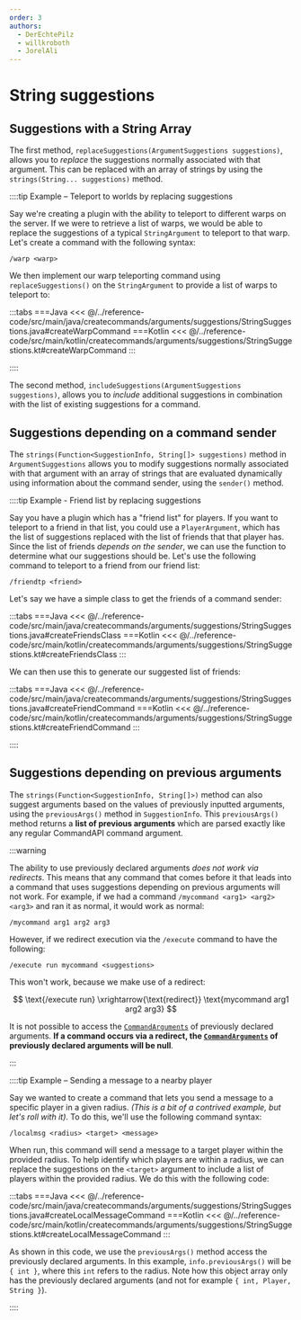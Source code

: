 ```yaml
---
order: 3
authors:
  - DerEchtePilz
  - willkroboth
  - JorelAli
---
```


# String suggestions

## Suggestions with a String Array

The first method, `replaceSuggestions(ArgumentSuggestions suggestions)`, allows you to _replace_ the suggestions normally associated with that argument. This can be replaced with an array of strings by using the `strings(String... suggestions)` method.

::::tip Example – Teleport to worlds by replacing suggestions

Say we're creating a plugin with the ability to teleport to different warps on the server. If we were to retrieve a list of warps, we would be able to replace the suggestions of a typical `StringArgument` to teleport to that warp. Let's create a command with the following syntax:

```mccmd
/warp <warp>
```

We then implement our warp teleporting command using `replaceSuggestions()` on the `StringArgument` to provide a list of warps to teleport to:

:::tabs
===Java
<<< @/../reference-code/src/main/java/createcommands/arguments/suggestions/StringSuggestions.java#createWarpCommand
===Kotlin
<<< @/../reference-code/src/main/kotlin/createcommands/arguments/suggestions/StringSuggestions.kt#createWarpCommand
:::

::::

The second method, `includeSuggestions(ArgumentSuggestions suggestions)`, allows you to _include_ additional suggestions in combination with the list of existing suggestions for a command.

## Suggestions depending on a command sender

The `strings(Function<SuggestionInfo, String[]> suggestions)` method in `ArgumentSuggestions` allows you to modify suggestions normally associated with that argument with an array of strings that are evaluated dynamically using information about the command sender, using the `sender()` method.

::::tip Example - Friend list by replacing suggestions

Say you have a plugin which has a "friend list" for players. If you want to teleport to a friend in that list, you could use a `PlayerArgument`, which has the list of suggestions replaced with the list of friends that that player has. Since the list of friends _depends on the sender_, we can use the function to determine what our suggestions should be. Let's use the following command to teleport to a friend from our friend list:

```mccmd
/friendtp <friend>
```

Let's say we have a simple class to get the friends of a command sender:

:::tabs
===Java
<<< @/../reference-code/src/main/java/createcommands/arguments/suggestions/StringSuggestions.java#createFriendsClass
===Kotlin
<<< @/../reference-code/src/main/kotlin/createcommands/arguments/suggestions/StringSuggestions.kt#createFriendsClass
:::

We can then use this to generate our suggested list of friends:

:::tabs
===Java
<<< @/../reference-code/src/main/java/createcommands/arguments/suggestions/StringSuggestions.java#createFriendCommand
===Kotlin
<<< @/../reference-code/src/main/kotlin/createcommands/arguments/suggestions/StringSuggestions.kt#createFriendCommand
:::

::::

## Suggestions depending on previous arguments

The `strings(Function<SuggestionInfo, String[]>)` method can also suggest arguments based on the values of previously inputted arguments, using the `previousArgs()` method in `SuggestionInfo`. This `previousArgs()` method returns a **list of previous arguments** which are parsed exactly like any regular CommandAPI command argument.

:::warning

The ability to use previously declared arguments _does not work via redirects_. This means that any command that comes before it that leads into a command that uses suggestions depending on previous arguments will not work. For example, if we had a command `/mycommand <arg1> <arg2> <arg3>` and ran it as normal, it would work as normal:

```mccmd
/mycommand arg1 arg2 arg3
```

However, if we redirect execution via the `/execute` command to have the following:

```mccmd
/execute run mycommand <suggestions>
```

This won't work, because we make use of a redirect:

$$
\text{/execute run} \xrightarrow{\text{redirect}} \text{mycommand arg1 arg2 arg3}
$$

It is not possible to access the [`CommandArguments`](../command-arguments) of previously declared arguments. **If a command occurs via a redirect, the [`CommandArguments`](../command-arguments) of previously declared arguments will be null**.

:::

::::tip Example – Sending a message to a nearby player

Say we wanted to create a command that lets you send a message to a specific player in a given radius. _(This is a bit of a contrived example, but let's roll with it)_. To do this, we'll use the following command syntax:

```mccmd
/localmsg <radius> <target> <message>
```

When run, this command will send a message to a target player within the provided radius. To help identify which players are within a radius, we can replace the suggestions on the `<target>` argument to include a list of players within the provided radius. We do this with the following code:

:::tabs
===Java
<<< @/../reference-code/src/main/java/createcommands/arguments/suggestions/StringSuggestions.java#createLocalMessageCommand
===Kotlin
<<< @/../reference-code/src/main/kotlin/createcommands/arguments/suggestions/StringSuggestions.kt#createLocalMessageCommand
:::

As shown in this code, we use the `previousArgs()` method access the previously declared arguments. In this example, `info.previousArgs()` will be `{ int }`, where this `int` refers to the radius. Note how this object array only has the previously declared arguments (and not for example `{ int, Player, String }`).

::::